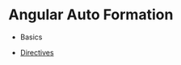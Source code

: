 # Angular Auto Formation 


- Basics  


-  <a href="https://github.com/Mohamed-Yahyaa/Angular-Auto-Formation/blob/main/Directives_pipes/README.md#derictives" > Directives </a>